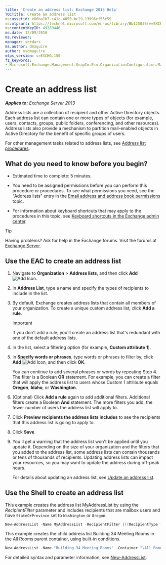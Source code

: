 ```yaml
---
title: 'Create an address list: Exchange 2013 Help'
TOCTitle: Create an address list
ms:assetid: e86ba1b7-c41c-4050-bc29-13996cf53c59
ms:mtpsurl: https://technet.microsoft.com/en-us/library/Bb125036(v=EXCHG.150)
ms:contentKeyID: 49289446
ms.date: 12/09/2016
ms.reviewer: 
manager: serdars
ms.author: dmaguire
author: msdmaguire
mtps_version: v=EXCHG.150
f1_keywords:
- Microsoft.Exchange.Management.SnapIn.Esm.OrganizationConfiguration.Mailbox.NewAddressListWizardForm.AddressListIntroductionPage
---
```


# Create an address list

_**Applies to:** Exchange Server 2013_

Address lists are a collection of recipient and other Active Directory objects. Each address list can contain one or more types of objects (for example, users, contacts, groups, public folders, conferencing, and other resources). Address lists also provide a mechanism to partition mail-enabled objects in Active Directory for the benefit of specific groups of users.

For other management tasks related to address lists, see [Address list procedures](address-list-procedures-exchange-2013-help.md).

## What do you need to know before you begin?

- Estimated time to complete: 5 minutes.

- You need to be assigned permissions before you can perform this procedure or procedures. To see what permissions you need, see the "Address lists" entry in the [Email address and address book permissions](email-address-and-address-book-permissions-exchange-2013-help.md) topic.

- For information about keyboard shortcuts that may apply to the procedures in this topic, see [Keyboard shortcuts in the Exchange admin center](keyboard-shortcuts-in-the-exchange-admin-center-2013-help.md).

> [!TIP]
> Having problems? Ask for help in the Exchange forums. Visit the forums at [Exchange Server](https://go.microsoft.com/fwlink/p/?linkid=60612).

## Use the EAC to create an address list

1. Navigate to **Organization** \> **Address lists**, and then click **Add** ![Add Icon](images/JJ218640.c1e75329-d6d7-4073-a27d-498590bbb558(EXCHG.150).gif "Add Icon").

2. In **Address List**, type a name and specify the types of recipients to include in the list.

3. By default, Exchange creates address lists that contain all members of your organization. To create a unique custom address list, click **Add a rule**.

    > [!IMPORTANT]
    > If you don't add a rule, you'll create an address list that's redundant with one of the default address lists.

4. In the list, select a filtering option (for example, **Custom attribute 1**).

5. In **Specify words or phrases**, type words or phrases to filter by, click **Add** ![Add Icon](images/JJ218640.c1e75329-d6d7-4073-a27d-498590bbb558(EXCHG.150).gif "Add Icon"), and then click **OK**.

    You can continue to add several phrases or words by repeating Step 4. The filter is a Boolean **OR** statement. For example, you can create a filter that will apply the address list to users whose Custom 1 attribute equals **Oregon**, **Idaho**, or **Washington**.

6. (Optional) Click **Add a rule** again to add additional filters. Additional filters create a Boolean **And** statement. The more filters you add, the fewer number of users the address list will apply to.

7. Click **Preview recipients the address lists includes** to see the recipients that this address list is going to apply to.

8. Click **Save**.

9. You'll get a warning that the address list won't be applied until you update it. Depending on the size of your organization and the filters that you added to the address list, some address lists can contain thousands or tens of thousands of recipients. Updating address lists can impact your resources, so you may want to update the address during off-peak hours.

    For details about updating an address list, see [Update an address list](update-an-address-list-exchange-2013-help.md).

## Use the Shell to create an address list

This example creates the address list MyAddressList by using the *RecipientFilter* parameter and includes recipients that are mailbox users and have `StateOrProvince` set to `Washington` or `Oregon`.

```powershell
New-AddressList -Name MyAddressList -RecipientFilter {((RecipientType -eq 'UserMailbox') -and ((StateOrProvince -eq 'Washington') -or (StateOrProvince -eq 'Oregon')))}
```

This example creates the child address list Building 34 Meeting Rooms in the All Rooms parent container, using built-in conditions.

```powershell
New-AddressList -Name "Building 34 Meeting Rooms" -Container "\All Rooms" -IncludedRecipients Resources -ConditionalCustomAttribute1 "Building 34"
```

For detailed syntax and parameter information, see [New-AddressList](https://technet.microsoft.com/en-us/library/aa996912\(v=exchg.150\)).
